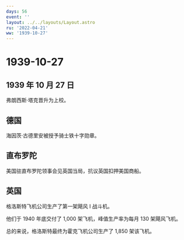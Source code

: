 ```yaml
---
days: 56
event: ''
layout: ../../layouts/Layout.astro
ru: '2022-04-21'
ww: '1939-10-27'
---
```


# 1939-10-27

## 1939 年 10 月 27 日

弗朗西斯·塔克晋升为上校。

## 德国

海因茨·古德里安被授予骑士铁十字勋章。

## 直布罗陀

美国驻直布罗陀领事会见英国当局，抗议英国扣押美国商船。

## 英国

格洛斯特飞机公司生产了第一架飓风 I 战斗机。

他们于 1940 年底交付了 1,000 架飞机，峰值生产率为每月 130 架飓风飞机。

总的来说，格洛斯特最终为霍克飞机公司生产了 1,850 架该飞机。